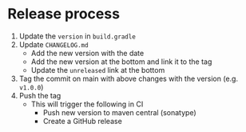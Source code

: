 # Release process

1. Update the `version` in `build.gradle`
2. Update `CHANGELOG.md`
   - Add the new version with the date
   - Add the new version at the bottom and link it to the tag
   - Update the `unreleased` link at the bottom
3. Tag the commit on main with above changes with the version (e.g. `v1.0.0`)
4. Push the tag
   - This will trigger the following in CI
     - Push new version to maven central (sonatype)
     - Create a GitHub release
